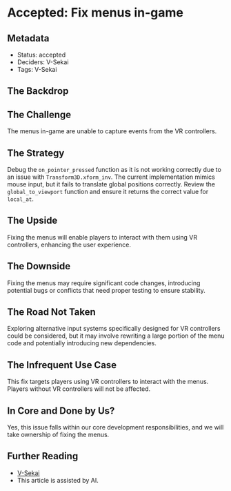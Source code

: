 # Accepted: Fix menus in-game

## Metadata

- Status: accepted
- Deciders: V-Sekai
- Tags: V-Sekai

## The Backdrop

## The Challenge

The menus in-game are unable to capture events from the VR controllers.

## The Strategy

Debug the `on_pointer_pressed` function as it is not working correctly due to an issue with `Transform3D.xform_inv`. The current implementation mimics mouse input, but it fails to translate global positions correctly. Review the `global_to_viewport` function and ensure it returns the correct value for `local_at`.

## The Upside

Fixing the menus will enable players to interact with them using VR controllers, enhancing the user experience.

## The Downside

Fixing the menus may require significant code changes, introducing potential bugs or conflicts that need proper testing to ensure stability.

## The Road Not Taken

Exploring alternative input systems specifically designed for VR controllers could be considered, but it may involve rewriting a large portion of the menu code and potentially introducing new dependencies.

## The Infrequent Use Case

This fix targets players using VR controllers to interact with the menus. Players without VR controllers will not be affected.

## In Core and Done by Us?

Yes, this issue falls within our core development responsibilities, and we will take ownership of fixing the menus.

## Further Reading

- [V-Sekai](https://v-sekai.org/)
- This article is assisted by AI.
